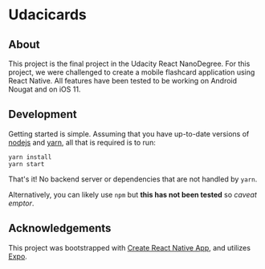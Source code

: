 # Udacicards

## About

This project is the final project in the Udacity React NanoDegree. For this project, we were challenged to create a mobile flashcard application using React Native. All features have been tested to be working on Android Nougat and on iOS 11.

## Development

Getting started is simple. Assuming that you have up-to-date versions of [nodejs](https://nodejs.org/) and [yarn](https://yarnpkg.com/), all that is required is to run:

~~~~
yarn install
yarn start
~~~~

That's it! No backend server or dependencies that are not handled by `yarn`.

Alternatively, you can likely use `npm` but **this has not been tested** so *caveat emptor*.

## Acknowledgements

This project was bootstrapped with [Create React Native App](https://github.com/react-community/create-react-native-app), and utilizes [Expo](https://expo.io/).